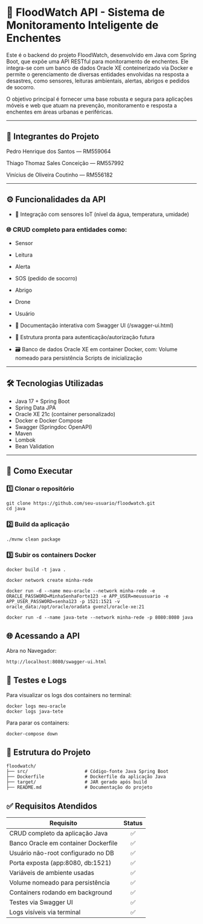 # 🌊 FloodWatch API - Sistema de Monitoramento Inteligente de Enchentes
Este é o backend do projeto FloodWatch, desenvolvido em Java com Spring Boot, que expõe uma API RESTful para monitoramento de enchentes. Ele integra-se com um banco de dados Oracle XE conteinerizado via Docker e permite o gerenciamento de diversas entidades envolvidas na resposta a desastres, como sensores, leituras ambientais, alertas, abrigos e pedidos de socorro.

O objetivo principal é fornecer uma base robusta e segura para aplicações móveis e web que atuam na prevenção, monitoramento e resposta a enchentes em áreas urbanas e periféricas.

---

## 👥 Integrantes do Projeto

Pedro Henrique dos Santos — RM559064

Thiago Thomaz Sales Conceição — RM557992

Vinícius de Oliveira Coutinho — RM556182

---

## ⚙️ Funcionalidades da API
- 📡 Integração com sensores IoT (nível da água, temperatura, umidade)

### 🌐 CRUD completo para entidades como:
- Sensor
- Leitura
- Alerta
- SOS (pedido de socorro)
- Abrigo
- Drone
- Usuário

- 🧾 Documentação interativa com Swagger UI (/swagger-ui.html)

- 🔐 Estrutura pronta para autenticação/autorização futura

- 🗃️ Banco de dados Oracle XE em container Docker, com:
Volume nomeado para persistência
Scripts de inicialização

---

## 🛠️ Tecnologias Utilizadas

- Java 17 + Spring Boot
- Spring Data JPA
- Oracle XE 21c (container personalizado)
- Docker e Docker Compose
- Swagger (Springdoc OpenAPI)
- Maven
- Lombok
- Bean Validation

---

## 🚀 Como Executar

### 1️⃣ Clonar o repositório

```
git clone https://github.com/seu-usuario/floodwatch.git
cd java
```

### 2️⃣ Build da aplicação
```
./mvnw clean package
```

### 3️⃣ Subir os containers Docker
```
docker build -t java .

docker network create minha-rede

docker run -d --name meu-oracle --network minha-rede -e ORACLE_PASSWORD=MinhaSenhaForte123 -e APP_USER=meuusuario -e APP_USER_PASSWORD=senha123 -p 1521:1521 -v oracle_data:/opt/oracle/oradata gvenzl/oracle-xe:21

docker run -d --name java-tete --network minha-rede -p 8080:8080 java
```

## 🌐 Acessando a API
Abra no Navegador: 
```
http://localhost:8080/swagger-ui.html
```

## 🧪 Testes e Logs
Para visualizar os logs dos containers no terminal:

```
docker logs meu-oracle
docker logs java-tete
```
Para parar os containers:
```
docker-compose down
```

## 📂 Estrutura do Projeto
```
floodwatch/
├── src/                     # Código-fonte Java Spring Boot
├── Dockerfile               # Dockerfile da aplicação Java
├── target/                  # JAR gerado após build
├── README.md                # Documentação do projeto
```
## ✅ Requisitos Atendidos

| Requisito                         | Status |
| --------------------------------- | :----: |
| CRUD completo da aplicação Java   |   ✅   |
| Banco Oracle em container Dockerfile|   ✅   |
| Usuário não-root configurado no DB|   ✅   |
| Porta exposta (app:8080, db:1521) |   ✅   |
| Variáveis de ambiente usadas      |   ✅   |
| Volume nomeado para persistência  |   ✅   |
| Containers rodando em background  |   ✅   |
| Testes via Swagger UI             |   ✅   |
| Logs visíveis via terminal        |   ✅   |
